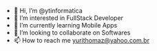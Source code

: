 - 👋 Hi, I’m @ytinformatica
- 👀 I’m interested in FullStack Developer
- 🌱 I’m currently learning Mobile Apps
- 💞️ I’m looking to collaborate on Softwares
- 📫 How to reach me yurithomaz@yahoo.com.br

<!---
ytinformatica/ytinformatica is a ✨ special ✨ repository because its `README.md` (this file) appears on your GitHub profile.
You can click the Preview link to take a look at your changes.
--->
